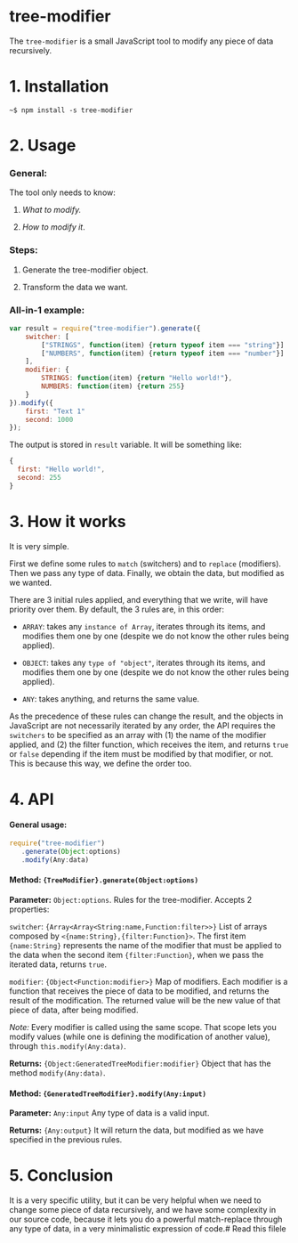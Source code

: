 # tree-modifier

The `tree-modifier` is a small JavaScript tool to modify any piece of data recursively.

# 1. Installation 

`~$ npm install -s tree-modifier`

# 2. Usage

### General:

The tool only needs to know:

   1. *What to modify.*

   2. *How to modify it*.

### Steps:

1. Generate the tree-modifier object.

2. Transform the data we want.

### All-in-1 example:

```js
var result = require("tree-modifier").generate({
	switcher: [
		["STRINGS", function(item) {return typeof item === "string"}]
		["NUMBERS", function(item) {return typeof item === "number"}]
	],
	modifier: {
		STRINGS: function(item) {return "Hello world!"},
		NUMBERS: function(item) {return 255}
	}
}).modify({
	first: "Text 1"
	second: 1000
});
```

The output is stored in `result` variable. It will be something like:

```js
{
  first: "Hello world!",
  second: 255
}
```

# 3. How it works

It is very simple. 

First we define some rules to `match` (switchers) and to `replace` (modifiers). Then we pass any type of data. Finally, we obtain the data, but modified as we wanted.

There are 3 initial rules applied, and everything that we write, will have priority over them. By default, the 3 rules are, in this order:

- `ARRAY`: takes any `instance of Array`, iterates through its items, and modifies them one by one (despite we do not know the other rules being applied).

- `OBJECT`: takes any `type of "object"`, iterates through its items, and modifies them one by one (despite we do not know the other rules being applied).

- `ANY`: takes anything, and returns the same value.

As the precedence of these rules can change the result, and the objects in JavaScript are not necessarily iterated by any order, the API requires the `switchers` to be specified as an array with (1) the name of the modifier applied, and (2) the filter function, which receives the item, and returns `true` or `false` depending if the item must be modified by that modifier, or not. This is because this way, we define the order too.

# 4. API

#### General usage: 

```js
require("tree-modifier")
   .generate(Object:options)
   .modify(Any:data)
```

#### Method: `{TreeModifier}.generate(Object:options)`

**Parameter:** `Object:options`. Rules for the tree-modifier. Accepts 2 properties:

`switcher`: `{Array<Array<String:name,Function:filter>>}` List of arrays composed by `<{name:String},{filter:Function}>`. The first item `{name:String}` represents the name of the modifier that must be applied to the data when the second item `{filter:Function}`, when we pass the iterated data, returns `true`.

`modifier`: `{Object<Function:modifier>}` Map of modifiers. Each modifier is a function that receives the piece of data to be modified, and returns the result of the modification. The returned value will be the new value of that piece of data, after being modified. 

*Note:* Every modifier is called using the same scope. That scope lets you modify values (while one is defining the modification of another value), through `this.modify(Any:data)`.

**Returns:** `{Object:GeneratedTreeModifier:modifier}` Object that has the method `modify(Any:data)`.

#### Method: `{GeneratedTreeModifier}.modify(Any:input)`

**Parameter:** `Any:input` Any type of data is a valid input.

**Returns:** `{Any:output}` It will return the data, but modified as we have specified in the previous rules.
 

# 5. Conclusion

It is a very specific utility, but it can be very helpful when we need to change some piece of data recursively, and we have some complexity in our source code, because it lets you do a powerful match-replace through any type of data, in a very minimalistic expression of code.# Read this filele